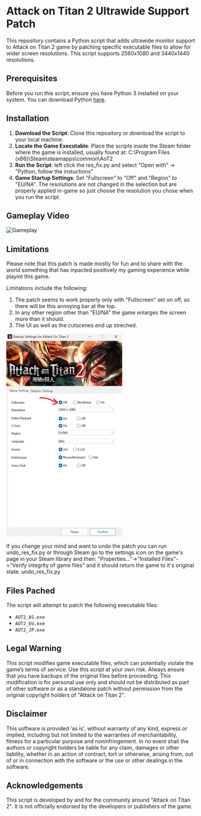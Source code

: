 # Attack on Titan 2 Ultrawide Support Patch

This repository contains a Python script that adds ultrawide monitor support to Attack on Titan 2 game by patching specific executable files to allow for wider screen resolutions. This script supports 2560x1080 and 3440x1440 resolutions.

## Prerequisites

Before you run this script, ensure you have Python 3 installed on your system. You can download Python [here](https://www.python.org/downloads/).

## Installation

1. **Download the Script**: Clone this repository or download the script to your local machine.
2. **Locate the Game Executable**: Place the scripts inside the Steam folder where the game is installed, usually found at: C:\Program Files (x86)\Steam\steamapps\common\AoT2
3. **Run the Script**: left click the res_fix.py and select "Open with" -> "Python, follow the instuctions"
5. **Game Startup Settings**: Set "Fullscreen" to "Off" and "Region" to "EU/NA". The resolutions are not changed in the selection but are properly applied in-game so just choose the resolution you chose when you run the script. 


## Gameplay Video
![Gameplay](/readme_assets/gameplay.gif)


## Limitations
Please note that this patch is made mostly for fun and to share with the world something that has inpacted positively my gaming experience while playint this game.

Limitations include the following:
1. The patch seems to work properly only with "Fullscreen" set on off, so there will be this annoying bar at the top.
2. In any other region other than "EU/NA" the game enlarges the screen more than it should.
3. The UI as well as the cutscenes end up streched.

![Alt text](/readme_assets/settings.png)

If you change your mind and want to undo the patch you can run undo_res_fix.py or through Steam go to the settings icon on the game's page in your Steam library and then: "Properties..."->"Installed Files"->"Verify integrity of game files" and it should return the game to it's original state.
undo_res_fix.py

## Files Pached

The script will attempt to patch the following executable files:
- `AOT2_AS.exe`
- `AOT2_EU.exe`
- `AOT2_JP.exe`

## Legal Warning

This script modifies game executable files, which can potentially violate the game’s terms of service. Use this script at your own risk. Always ensure that you have backups of the original files before proceeding. This modification is for personal use only and should not be distributed as part of other software or as a standalone patch without permission from the original copyright holders of "Attack on Titan 2".

## Disclaimer

This software is provided 'as is', without warranty of any kind, express or implied, including but not limited to the warranties of merchantability, fitness for a particular purpose and noninfringement. In no event shall the authors or copyright holders be liable for any claim, damages or other liability, whether in an action of contract, tort or otherwise, arising from, out of or in connection with the software or the use or other dealings in the software.

## Acknowledgements

This script is developed by and for the community around "Attack on Titan 2". It is not officially endorsed by the developers or publishers of the game.
